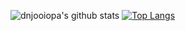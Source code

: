 ![dnjooiopa's github stats](https://github-readme-stats.vercel.app/api?username=dnjooiopa&count_private=true&theme=vue-dark)
[![Top Langs](https://github-readme-stats.vercel.app/api/top-langs/?username=dnjooiopa&hide=c,c++&layout=compact)](https://github.com/anuraghazra/github-readme-stats)
